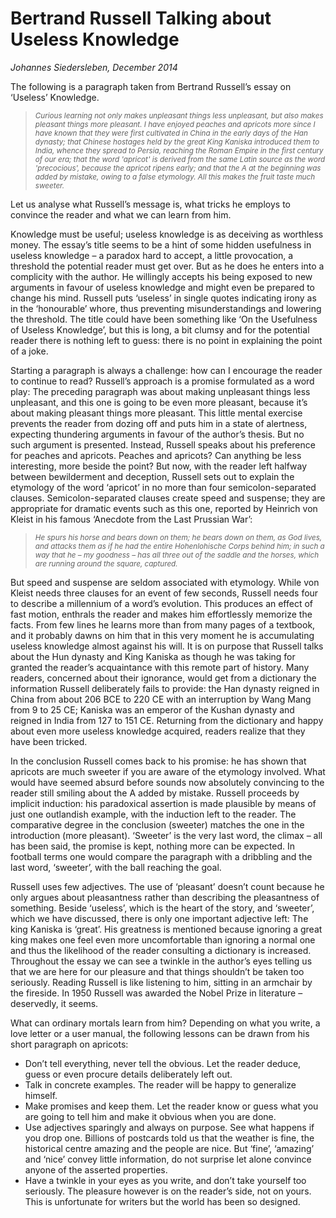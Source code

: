 
# Bertrand Russell Talking about Useless Knowledge

*Johannes Siedersleben, December 2014*

The following is a paragraph taken from Bertrand Russell’s essay on ‘Useless’ Knowledge.

> <small><i> 
Curious learning not only makes unpleasant things less unpleasant, but also makes pleasant
things more pleasant. I have enjoyed peaches and apricots more since I have known that they
were first cultivated in China in the early days of the Han dynasty; that Chinese hostages held
by the great King Kaniska introduced them to India, whence they spread to Persia, reaching
the Roman Empire in the first century of our era; that the word 'apricot' is derived from the
same Latin source as the word 'precocious', because the apricot ripens early; and that the A
at the beginning was added by mistake, owing to a false etymology. All this makes the fruit
taste much sweeter.
> </i></small>

Let us analyse what Russell’s message is, what tricks he employs to convince the reader and what we
can learn from him.

Knowledge must be useful; useless knowledge is as deceiving as worthless money. The essay’s title
seems to be a hint of some hidden usefulness in useless knowledge – a paradox hard to accept, 
a little provocation, a threshold the potential reader must get over. But as he does he enters 
into a complicity with the author. He willingly accepts his being exposed to new arguments in favour 
of useless knowledge and might even be prepared to change his mind. Russell puts ‘useless’ in single quotes
indicating irony as in the ‘honourable’ whore, thus preventing misunderstandings and lowering the
threshold. The title could have been something like ‘On the Usefulness of Useless Knowledge’, but
this is long, a bit clumsy and for the potential reader there is nothing left to guess: there is no point in
explaining the point of a joke.

Starting a paragraph is always a challenge: how can I encourage the reader to continue to read? 
Russell’s approach is a promise formulated as a word play: The preceding paragraph was about making
unpleasant things less unpleasant, and this one is going to be even more pleasant, because it’s about
making pleasant things more pleasant. This little mental exercise prevents the reader from dozing off
and puts him in a state of alertness, expecting thundering arguments in favour of the author’s thesis.
But no such argument is presented. Instead, Russell speaks about his preference for peaches and
apricots. Peaches and apricots? Can anything be less interesting, more beside the point? But now,
with the reader left halfway between bewilderment and deception, Russell sets out to explain the
etymology of the word ‘apricot’ in no more than four semicolon-separated clauses. 
Semicolon-separated clauses create speed and suspense; they are appropriate for dramatic events such as this one,
reported by Heinrich von Kleist in his famous ‘Anecdote from the Last Prussian War’:

> <small><i>
He spurs his horse and bears down on them; he bears down on them, as God lives, and attacks 
them as if he had the entire Hohenlohische Corps behind him; in such a way that he –
my goodness – has all three out of the saddle and the horses, which are running around the
square, captured.
></i> </small>

But speed and suspense are seldom associated with etymology. While von Kleist needs three clauses
for an event of few seconds, Russell needs four to describe a millennium of a word’s evolution. This
produces an effect of fast motion, enthrals the reader and makes him effortlessly memorize the
facts. From few lines he learns more than from many pages of a textbook, and it probably dawns on
him that in this very moment he is accumulating useless knowledge almost against his will. It is on
purpose that Russell talks about the Hun dynasty and King Kaniska as though he was taking for
granted the reader’s acquaintance with this remote part of history. Many readers, concerned about
their ignorance, would get from a dictionary the information Russell deliberately fails to provide: the
Han dynasty reigned in China from about 206 BCE to 220 CE with an interruption by Wang Mang
from 9 to 25 CE; Kaniska was an emperor of the Kushan dynasty and reigned in India from 127 to 151
CE. Returning from the dictionary and happy about even more useless knowledge acquired, readers
realize that they have been tricked.

In the conclusion Russell comes back to his promise: he has shown that apricots are much sweeter if
you are aware of the etymology involved. What would have seemed absurd before sounds now absolutely 
convincing to the reader still smiling about the A added by mistake. Russell proceeds by implicit 
induction: his paradoxical assertion is made plausible by means of just one outlandish example,
with the induction left to the reader. The comparative degree in the conclusion (sweeter) matches
the one in the introduction (more pleasant). ‘Sweeter’ is the very last word, the climax – all has been
said, the promise is kept, nothing more can be expected. In football terms one would compare the
paragraph with a dribbling and the last word, ‘sweeter’, with the ball reaching the goal.

Russell uses few adjectives. The use of ‘pleasant’ doesn’t count because he only argues about 
pleasantness rather than describing the pleasantness of something. Beside ‘useless’, which is the heart of
the story, and ‘sweeter’, which we have discussed, there is only one important adjective left: The
king Kaniska is ‘great’. His greatness is mentioned because ignoring a great king makes one feel even
more uncomfortable than ignoring a normal one and thus the likelihood of the reader consulting a
dictionary is increased. Throughout the essay we can see a twinkle in the author’s eyes telling us that
we are here for our pleasure and that things shouldn’t be taken too seriously. Reading Russell is like
listening to him, sitting in an armchair by the fireside. In 1950 Russell was awarded the Nobel Prize in
literature – deservedly, it seems.

What can ordinary mortals learn from him? Depending on what you write, a love letter or a user
manual, the following lessons can be drawn from his short paragraph on apricots:

* Don’t tell everything, never tell the obvious. Let the reader deduce, guess or even procure details
deliberately left out.
* Talk in concrete examples. The reader will be happy to generalize himself.
* Make promises and keep them. Let the reader know or guess what you are going to tell him and
make it obvious when you are done.
* Use adjectives sparingly and always on purpose. See what happens if you drop one. Billions of
postcards told us that the weather is fine, the historical centre amazing and the people are nice.
But ‘fine’, ‘amazing’ and ‘nice’ convey little information, do not surprise let alone convince anyone of the asserted properties.
* Have a twinkle in your eyes as you write, and don’t take yourself too seriously. The pleasure
however is on the reader’s side, not on yours. This is unfortunate for writers but the world has
been so designed.

<div style="margin-bottom: 100px;"></div>
